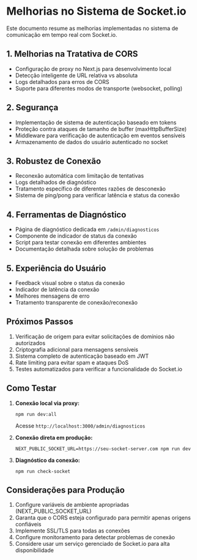 # Melhorias no Sistema de Socket.io

Este documento resume as melhorias implementadas no sistema de comunicação em tempo real com Socket.io.

## 1. Melhorias na Tratativa de CORS

- Configuração de proxy no Next.js para desenvolvimento local
- Detecção inteligente de URL relativa vs absoluta
- Logs detalhados para erros de CORS
- Suporte para diferentes modos de transporte (websocket, polling)

## 2. Segurança

- Implementação de sistema de autenticação baseado em tokens
- Proteção contra ataques de tamanho de buffer (maxHttpBufferSize)
- Middleware para verificação de autenticação em eventos sensíveis
- Armazenamento de dados do usuário autenticado no socket

## 3. Robustez de Conexão

- Reconexão automática com limitação de tentativas
- Logs detalhados de diagnóstico
- Tratamento específico de diferentes razões de desconexão
- Sistema de ping/pong para verificar latência e status da conexão

## 4. Ferramentas de Diagnóstico

- Página de diagnóstico dedicada em `/admin/diagnosticos`
- Componente de indicador de status da conexão
- Script para testar conexão em diferentes ambientes
- Documentação detalhada sobre solução de problemas

## 5. Experiência do Usuário

- Feedback visual sobre o status da conexão
- Indicador de latência da conexão
- Melhores mensagens de erro
- Tratamento transparente de conexão/reconexão

## Próximos Passos

1. Verificação de origem para evitar solicitações de domínios não autorizados
2. Criptografia adicional para mensagens sensíveis
3. Sistema completo de autenticação baseado em JWT
4. Rate limiting para evitar spam e ataques DoS
5. Testes automatizados para verificar a funcionalidade do Socket.io

## Como Testar

1. **Conexão local via proxy:**

   ```
   npm run dev:all
   ```

   Acesse `http://localhost:3000/admin/diagnosticos`

2. **Conexão direta em produção:**

   ```
   NEXT_PUBLIC_SOCKET_URL=https://seu-socket-server.com npm run dev
   ```

3. **Diagnóstico da conexão:**
   ```
   npm run check-socket
   ```

## Considerações para Produção

1. Configure variáveis de ambiente apropriadas (NEXT_PUBLIC_SOCKET_URL)
2. Garanta que o CORS esteja configurado para permitir apenas origens confiáveis
3. Implemente SSL/TLS para todas as conexões
4. Configure monitoramento para detectar problemas de conexão
5. Considere usar um serviço gerenciado de Socket.io para alta disponibilidade
